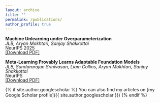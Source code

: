 ```yaml
---
layout: archive
title: ""
permalink: /publications/
author_profile: true
---
```


**Machine Unlearning under Overparameterization**<br>
<span style="line-height: 1;">*JLB, Aryan Mokhtari, Sanjay Shakkottai*</span><br>
<span style="line-height: 1;">NeurIPS 2025</span><br>
<span style="line-height: 1;"> <a href="https://github.com/jacob-block/jacob-block.github.io/raw/master/files/Machine_Unlearning_OP_block.pdf" download>[Download PDF]</a>

**Meta-Learning Provably Learns Adaptable Foundation Models**<br>
<span style="line-height: 1;">*JLB, Sundararajan Srinivasan, Liam Collins, Aryan Mokhtari, Sanjay Shakkottai*</span><br>
<span style="line-height: 1;">NeurIPS</span><br>
<span style="line-height: 1;"> <a href="https://github.com/jacob-block/jacob-block.github.io/raw/master/files/Meta_Learning_FM_block.pdf" download>[Download PDF]</a>


{% if site.author.googlescholar %}
You can also find my articles on [my Google Scholar profile]({{ site.author.googlescholar }})
{% endif %}

<!--{% include base_path %}
{% for post in site.publications reversed %}
  {% include archive-single.html %}
{% endfor %}-->
